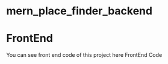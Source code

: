 # mern_place_finder_backend

# FrontEnd
You can see front end code of this project here <a hred="">FrontEnd Code </a>
